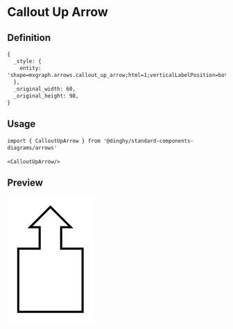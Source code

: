 # Callout Up Arrow

## Definition

```
{
  _style: { 
    entity: 'shape=mxgraph.arrows.callout_up_arrow;html=1;verticalLabelPosition=bottom;verticalAlign=top;strokeWidth=2;strokeColor=#000000;',
  },
  _original_width: 60,
  _original_height: 98,
}
```

## Usage

```
import { CalloutUpArrow } from '@dinghy/standard-components-diagrams/arrows'

<CalloutUpArrow/>
```

## Preview

<img src="./callout-up-arrow.png" width="200"/>
